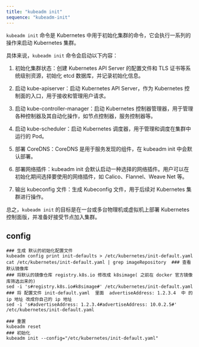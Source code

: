 ```yaml
---
title: "kubeadm init"
sequence: "kubeadm-init"
---
```


`kubeadm init` 命令是 Kubernetes 中用于初始化集群的命令，它会执行一系列的操作来启动 Kubernetes 集群。

具体来说，`kubeadm init` 命令会启动以下内容：

1. 初始化集群状态：创建 Kubernetes API Server 的配置文件和 TLS 证书等系统级别资源，初始化 etcd 数据库，并记录初始化信息。

2. 启动 kube-apiserver：启动 Kubernetes API Server，作为 Kubernetes 控制面的入口，用于接收和管理用户请求。

3. 启动 kube-controller-manager：启动 Kubernetes 控制器管理器，用于管理各种控制器及其自动化操作，如节点控制器，服务控制器等。

4. 启动 kube-scheduler：启动 Kubernetes 调度器，用于管理和调度在集群中运行的 Pod。

5. 部署 CoreDNS：CoreDNS 是用于服务发现的组件，在 kubeadm init 中会默认部署。

6. 部署网络插件：kubeadm init 会默认启动一种选择的网络插件。用户可以在初始化期间选择要使用的网络插件，如 Calico、Flannel、Weave Net 等。

7. 输出 kubeconfig 文件：生成 Kubeconfig 文件，用于后续对 Kubernetes 集群进行操作。

总之，`kubeadm init` 的目标是在一台或多台物理机或虚拟机上部署 Kubernetes 控制面版，并准备好接受节点加入集群。

## config

```text
### 生成 默认的初始化配置文件
kubeadm config print init-defaults > /etc/kubernetes/init-default.yaml
cat /etc/kubernetes/init-default.yaml | grep imageRepository  ### 查看默认镜像库
### 将默认的镜像仓库 registry.k8s.io 修改成 k8simage( 之前在 docker 官方镜像库筛选出来的)
sed -i 's#registry.k8s.io#k8simage#' /etc/kubernetes/init-default.yaml 
### 将 配置文件 init-default.yaml  里面  advertiseAddress: 1.2.3.4  中 的 ip 地址 改成你自己的 ip 地址 
sed -i 's#advertiseAddress: 1.2.3.4#advertiseAddress: 10.0.2.5#' /etc/kubernetes/init-default.yaml
```

```text
### 重置 
kubeadm reset
### 初始化
kubeadm init --config="/etc/kubernetes/init-default.yaml" 

```
